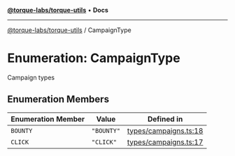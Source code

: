 [**@torque-labs/torque-utils**](../README.md) • **Docs**

***

[@torque-labs/torque-utils](../README.md) / CampaignType

# Enumeration: CampaignType

Campaign types

## Enumeration Members

| Enumeration Member | Value | Defined in |
| ------ | ------ | ------ |
| `BOUNTY` | `"BOUNTY"` | [types/campaigns.ts:18](https://github.com/torque-labs/torque-utils/blob/c76fb4101d477d1e8e6fb4f5de7a277964527c27/types/campaigns.ts#L18) |
| `CLICK` | `"CLICK"` | [types/campaigns.ts:17](https://github.com/torque-labs/torque-utils/blob/c76fb4101d477d1e8e6fb4f5de7a277964527c27/types/campaigns.ts#L17) |
